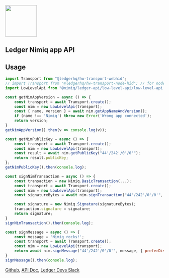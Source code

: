 <img src="https://user-images.githubusercontent.com/211411/34776833-6f1ef4da-f618-11e7-8b13-f0697901d6a8.png" height="100" />

## Ledger Nimiq app API

## Usage

```js
import Transport from "@ledgerhq/hw-transport-webhid";
// import Transport from "@ledgerhq/hw-transport-node-hid"; // for node; experimental
import LowLevelApi from "@nimiq/ledger-api/low-level-api/low-level-api.es.js";

const getNimAppVersion = async () => {
    const transport = await Transport.create();
    const nim = new LowLevelApi(transport);
    const { name, version } = await nim.getAppNameAndVersion();
    if (name !== 'Nimiq') throw new Error('Wrong app connected');
    return version;
}
getNimAppVersion().then(v => console.log(v));

const getNimPublicKey = async () => {
    const transport = await Transport.create();
    const nim = new LowLevelApi(transport);
    const result = await nim.getPublicKey("44'/242'/0'/0'");
    return result.publicKey;
};
getNimPublicKey().then(console.log);

const signNimTransaction = async () => {
    const transaction = new Nimiq.BasicTransaction(...);
    const transport = await Transport.create();
    const nim = new LowLevelApi(transport);
    const signatureBytes = await nim.signTransaction("44'/242'/0'/0'", transaction.serializeContent());

    const signature = new Nimiq.Signature(signatureBytes);
    transaction.signature = signature;
    return signature;
}
signNimTransaction().then(console.log);

const signMessage = async () => {
    const message = 'Nimiq rocks!';
    const transport = await Transport.create();
    const nim = new LowLevelApi(transport);
    return await nim.signMessage("44'/242'/0'/0'", message, { preferDisplayTypeHex: true });
}
signMessage().then(console.log);
```


[Github](https://github.com/LedgerHQ/ledgerjs/),
[API Doc](http://ledgerhq.github.io/ledgerjs/),
[Ledger Devs Slack](https://ledger-dev.slack.com/)
